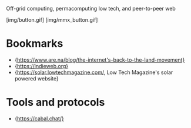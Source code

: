 Off-grid computing, permacomputing low tech, and peer-to-peer web

[img/button.gif]
[img/mmx_button.gif]

# Bookmarks
- {https://www.are.na/blog/the-internet's-back-to-the-land-movement}
- {https://indieweb.org}
- {https://solar.lowtechmagazine.com/, Low Tech Magazine's solar powered website}

# Tools and protocols
- {https://cabal.chat/}

